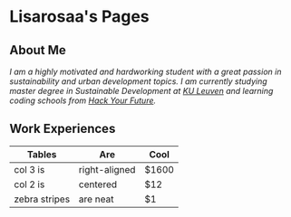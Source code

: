 # Lisarosaa's Pages

## About Me

_I am a highly motivated and hardworking student with a great passion in sustainability and urban development topics. I am currently studying master degree in Sustainable Development at [KU Leuven](https://susdev.eu/) and  learning coding schools from [Hack Your Future](https://hackyourfuture.be/)._

## Work Experiences
| Tables        | Are           | Cool  |
 ------------- |-------------| -----
| col 3 is      | right-aligned | $1600 |
| col 2 is      | centered      |   $12 |
| zebra stripes | are neat      |    $1 |
